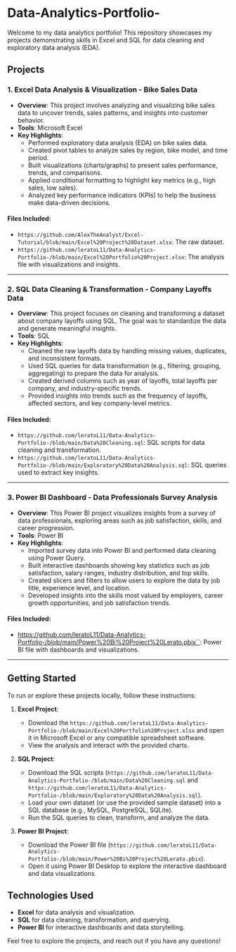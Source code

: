 # Data-Analytics-Portfolio-

Welcome to my data analytics portfolio! This repository showcases my projects demonstrating skills in Excel and SQL for data cleaning and exploratory data analysis (EDA).

## Projects

### 1. **Excel Data Analysis & Visualization - Bike Sales Data**
- **Overview**: This project involves analyzing and visualizing bike sales data to uncover trends, sales patterns, and insights into customer behavior.
- **Tools**: Microsoft Excel
- **Key Highlights**:
  - Performed exploratory data analysis (EDA) on bike sales data.
  - Created pivot tables to analyze sales by region, bike model, and time period.
  - Built visualizations (charts/graphs) to present sales performance, trends, and comparisons.
  - Applied conditional formatting to highlight key metrics (e.g., high sales, low sales).
  - Analyzed key performance indicators (KPIs) to help the business make data-driven decisions.

#### Files Included:
- `https://github.com/AlexTheAnalyst/Excel-Tutorial/blob/main/Excel%20Project%20Dataset.xlsx`: The raw dataset.
- `https://github.com/leratoL11/Data-Analytics-Portfolio-/blob/main/Excel%20Portfolio%20Project.xlsx`: The analysis file with visualizations and insights.

---

### 2. **SQL Data Cleaning & Transformation - Company Layoffs Data**
- **Overview**: This project focuses on cleaning and transforming a dataset about company layoffs using SQL. The goal was to standardize the data and generate meaningful insights.
- **Tools**: SQL
- **Key Highlights**:
  - Cleaned the raw layoffs data by handling missing values, duplicates, and inconsistent formats.
  - Used SQL queries for data transformation (e.g., filtering, grouping, aggregating) to prepare the data for analysis.
  - Created derived columns such as year of layoffs, total layoffs per company, and industry-specific trends.
  - Provided insights into trends such as the frequency of layoffs, affected sectors, and key company-level metrics.

#### Files Included:
- `https://github.com/leratoL11/Data-Analytics-Portfolio-/blob/main/Data%20Cleaning.sql`: SQL scripts for data cleaning and transformation.
- `https://github.com/leratoL11/Data-Analytics-Portfolio-/blob/main/Exploratory%20Data%20Analysis.sql`: SQL queries used to extract key insights.

---

### 3. **Power BI Dashboard - Data Professionals Survey Analysis**
- **Overview**: This Power BI project visualizes insights from a survey of data professionals, exploring areas such as job satisfaction, skills, and career progression.
- **Tools**: Power BI
- **Key Highlights**:
  - Imported survey data into Power BI and performed data cleaning using Power Query.
  - Built interactive dashboards showing key statistics such as job satisfaction, salary ranges, industry distribution, and top skills.
  - Created slicers and filters to allow users to explore the data by job title, experience level, and location.
  - Developed insights into the skills most valued by employers, career growth opportunities, and job satisfaction trends.

#### Files Included:
- https://github.com/leratoL11/Data-Analytics-Portfolio-/blob/main/Power%20Bi%20Project%20Lerato.pbix``: Power BI file with dashboards and visualizations.

---

## Getting Started

To run or explore these projects locally, follow these instructions:

1. **Excel Project**:
   - Download the `https://github.com/leratoL11/Data-Analytics-Portfolio-/blob/main/Excel%20Portfolio%20Project.xlsx` and open it in Microsoft Excel or any compatible spreadsheet software.
   - View the analysis and interact with the provided charts.

2. **SQL Project**:
   - Download the SQL scripts (`https://github.com/leratoL11/Data-Analytics-Portfolio-/blob/main/Data%20Cleaning.sql` and `https://github.com/leratoL11/Data-Analytics-Portfolio-/blob/main/Exploratory%20Data%20Analysis.sql`).
   - Load your own dataset (or use the provided sample dataset) into a SQL database (e.g., MySQL, PostgreSQL, SQLite).
   - Run the SQL queries to clean, transform, and analyze the data.

3. **Power BI Project**:
   - Download the Power BI file (`https://github.com/leratoL11/Data-Analytics-Portfolio-/blob/main/Power%20Bi%20Project%20Lerato.pbix`).
   - Open it using Power BI Desktop to explore the interactive dashboard and data visualizations.

## Technologies Used

- **Excel** for data analysis and visualization.
- **SQL** for data cleaning, transformation, and querying.
- **Power BI** for interactive dashboards and data storytelling.

Feel free to explore the projects, and reach out if you have any questions!
